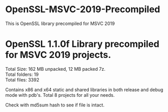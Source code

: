 # OpenSSL-MSVC-2019-Precompiled
This is OpenSSL library precompiled for MSVC 2019

# OpenSSL 1.1.0f Library precompiled for MSVC 2019 projects.
Total Size: 162 MB unpacked, 12 MB packed 7z.<br>
Total folders: 19<br>
Total files: 3392<br>

Contains x86 and x64 static and shared libraries in both release and debug mode with pdb's.
Total 8 projects for all your needs.

Check with md5sum hash to see if file is intact.
